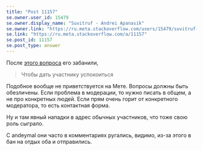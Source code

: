 ```yaml
---
title: "Post 11157"
se.owner.user_id: 15479
se.owner.display_name: "Suvitruf - Andrei Apanasik"
se.owner.link: "https://ru.meta.stackoverflow.com/users/15479/suvitruf-andrei-apanasik"
se.link: "https://ru.meta.stackoverflow.com/a/11157"
se.post_id: 11157
se.post_type: answer
---
```

<p>После <a href="https://ru.meta.stackoverflow.com/q/11153/15479">этого вопроса</a> его забанили,</p>
<blockquote>
<p>Чтобы дать участнику успокоиться</p>
</blockquote>
<p>Подобное вообще не приветствуется на Мете. Вопросы должны быть обезличены. Если проблема в модерации, то нужно писать в общем, а не про конкретных людей. Если прям очень горит от конкретного модератора, то есть контактная форма.</p>
<p>Ну и там явный нападки в адрес обычных участников, что тоже свою роль сыграло.</p>
<p>С andeymal они часто в комментариях ругались, видимо, из-за этого в бан на отдых оба и отправились.</p>
